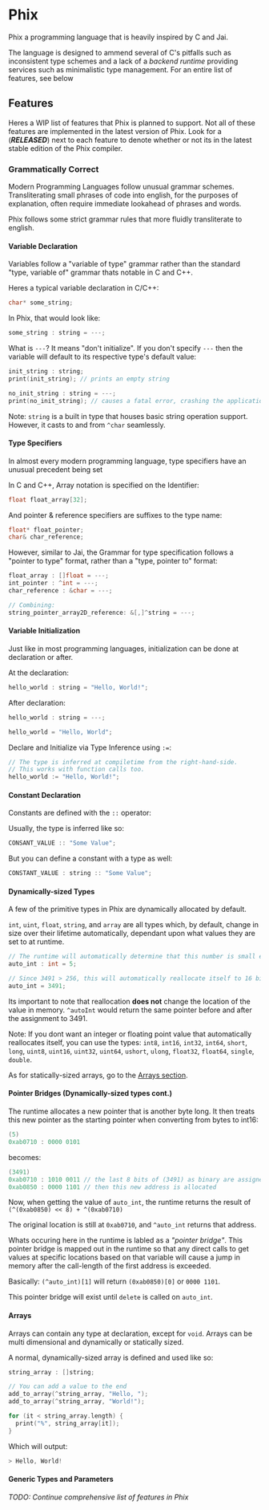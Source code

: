 # Phix
Phix a programming language that is heavily inspired by C and Jai.

The language is designed to ammend several of C's pitfalls such as inconsistent type schemes and a lack of a *backend runtime* providing services such as minimalistic type management. For an entire list of features, see below

## Features

Heres a WIP list of features that Phix is planned to support. Not all of these features are implemented in the latest version of Phix. Look for a (***RELEASED***) next to each feature to denote whether or not its in the latest stable edition of the Phix compiler.

### Grammatically Correct

Modern Programming Languages follow unusual grammar schemes. Transliterating small phrases of code into english, for the purposes of explanation, often require immediate lookahead of phrases and words.

Phix follows some strict grammar rules that more fluidly transliterate to english.

#### Variable Declaration

Variables follow a "variable of type" grammar rather than the standard "type, variable of" grammar thats notable in C and C++.

Heres a typical variable declaration in C/C++:
```cpp
char* some_string;
```
In Phix, that would look like:
```cpp
some_string : string = ---;
```
What is `---`? It means "don't initialize". If you don't specify `---` then the variable will default to its respective type's default value:
```cpp
init_string : string;
print(init_string); // prints an empty string

no_init_string : string = ---;
print(no_init_string); // causes a fatal error, crashing the application.
```

Note: `string` is a built in type that houses basic string operation support. However, it casts to and from `^char` seamlessly.

#### Type Specifiers

In almost every modern programming language, type specifiers have an unusual precedent being set

In C and C++, Array notation is specified on the Identifier:
```cpp
float float_array[32];
```
And pointer & reference specifiers are suffixes to the type name:
```cpp
float* float_pointer;
char& char_reference;
```
However, similar to Jai, the Grammar for type specification follows a "pointer to type" format, rather than a "type, pointer to" format:
```cpp
float_array : []float = ---;
int_pointer : ^int = ---;
char_reference : &char = ---;

// Combining:
string_pointer_array2D_reference: &[,]^string = ---;
```

#### Variable Initialization

Just like in most programming languages, initialization can be done at declaration or after.

At the declaration:
```cpp
hello_world : string = "Hello, World!";
```

After declaration:
```cpp
hello_world : string = ---;

hello_world = "Hello, World";
```

Declare and Initialize via Type Inference using `:=`:
```cpp
// The type is inferred at compiletime from the right-hand-side.
// This works with function calls too.
hello_world := "Hello, World!";
```

#### Constant Declaration

Constants are defined with the `::` operator:

Usually, the type is inferred like so:
```cpp
CONSANT_VALUE :: "Some Value";
```

But you can define a constant with a type as well:
```cpp
CONSTANT_VALUE : string :: "Some Value";
```

#### Dynamically-sized Types

A few of the primitive types in Phix are dynamically allocated by default.

`int`, `uint`, `float`, `string`, and `array` are all types which, by default, change in size over their lifetime automatically, dependant upon what values they are set to at runtime.

```cpp
// The runtime will automatically determine that this number is small enough to be an 8-bit integer.
auto_int : int = 5;

// Since 3491 > 256, this will automatically reallocate itself to 16 bits, rather than 8.
auto_int = 3491;
```

Its important to note that reallocation **does not** change the location of the value in memory. `^autoInt` would return the same pointer before and after the assignment to 3491.

Note: If you dont want an integer or floating point value that automatically reallocates itself, you can use the types: `int8`, `int16`, `int32`, `int64`, `short`, `long`, `uint8`, `uint16`, `uint32`, `uint64`, `ushort`, `ulong`, `float32`, `float64`, `single`, `double`.

As for statically-sized arrays, go to the [Arrays section](#Arrays).

#### Pointer Bridges (Dynamically-sized types cont.)

The runtime allocates a new pointer that is another byte long. It then treats this new pointer as the starting pointer when converting from bytes to int16:

```cpp
(5)
0xab0710 : 0000 0101
```
becomes:
```cpp
(3491)
0xab0710 : 1010 0011 // the last 8 bits of (3491) as binary are assigned to this address
0xab0850 : 0000 1101 // then this new address is allocated
```
Now, when getting the value of `auto_int`, the runtime returns the result of `(^(0xab0850) << 8) + ^(0xab0710)`

The original location is still at `0xab0710`, and `^auto_int` returns that address.

Whats occuring here in the runtime is labled as a *"pointer bridge"*. This pointer bridge is mapped out in the runtime so that any direct calls to get values at specific locations based on that variable will cause a jump in memory after the call-length of the first address is exceeded.

Basically: `(^auto_int)[1]` will return `(0xab0850)[0]` or `0000 1101`.

This pointer bridge will exist until `delete` is called on `auto_int`.

#### Arrays

Arrays can contain any type at declaration, except for `void`. Arrays can be multi dimensional and dynamically or statically sized.

A normal, dynamically-sized array is defined and used like so:

```cpp
string_array : []string;

// You can add a value to the end
add_to_array(^string_array, "Hello, ");
add_to_array(^string_array, "World!");

for (it < string_array.length) {
  print("%", string_array[it]);
}
```
Which will output:
```cpp
> Hello, World!
```

#### Generic Types and Parameters


*TODO: Continue comprehensive list of features in Phix*

